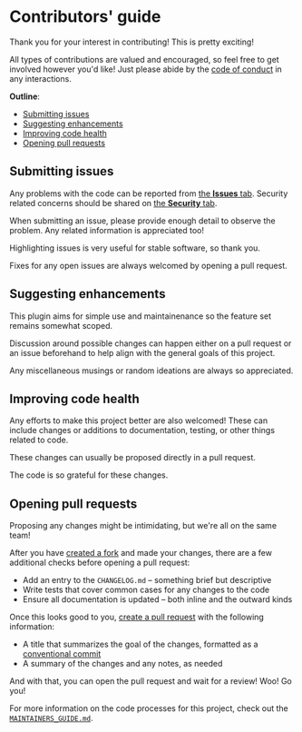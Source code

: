 # Contributors' guide

Thank you for your interest in contributing! This is pretty exciting!

All types of contributions are valued and encouraged, so feel free to get involved however you'd like! Just please abide by the [code of conduct][conduct] in any interactions.

**Outline**:

- [Submitting issues](#submitting-issues)
- [Suggesting enhancements](#suggesting-enhancements)
- [Improving code health](#improving-code-health)
- [Opening pull requests](#opening-pull-requests)

## Submitting issues

Any problems with the code can be reported from [the **Issues** tab][issues]. Security related concerns should be shared on [the **Security** tab][security].

When submitting an issue, please provide enough detail to observe the problem. Any related information is appreciated too!

Highlighting issues is very useful for stable software, so thank you.

Fixes for any open issues are always welcomed by opening a pull request.

## Suggesting enhancements

This plugin aims for simple use and maintainenance so the feature set remains somewhat scoped.

Discussion around possible changes can happen either on a pull request or an issue beforehand to help align with the general goals of this project.

Any miscellaneous musings or random ideations are always so appreciated.

## Improving code health

Any efforts to make this project better are also welcomed! These can include changes or additions to documentation, testing, or other things related to code.

These changes can usually be proposed directly in a pull request.

The code is so grateful for these changes.

## Opening pull requests

Proposing any changes might be intimidating, but we're all on the same team!

After you have [created a fork][fork] and made your changes, there are a few additional checks before opening a pull request:

- Add an entry to the `CHANGELOG.md` – something brief but descriptive
- Write tests that cover common cases for any changes to the code
- Ensure all documentation is updated – both inline and the outward kinds

Once this looks good to you, [create a pull request][fork_pr] with the following information:

- A title that summarizes the goal of the changes, formatted as a [conventional commit][commit]
- A summary of the changes and any notes, as needed

And with that, you can open the pull request and wait for a review! Woo! Go you!

For more information on the code processes for this project, check out the [`MAINTAINERS_GUIDE.md`][maintainers].

[commit]: https://www.conventionalcommits.org/en/v1.0.0/
[conduct]: ./CODE_OF_CONDUCT.md
[fork]: https://docs.github.com/en/get-started/quickstart/fork-a-repo#forking-a-repository
[fork_pr]: https://docs.github.com/en/pull-requests/collaborating-with-pull-requests/proposing-changes-to-your-work-with-pull-requests/creating-a-pull-request-from-a-fork
[issues]: https://github.com/zimeg/newsflash.nvim/issues
[maintainers]: ./MAINTAINERS_GUIDE.md
[security]: https://github.com/zimeg/newsflash.nvim/security

